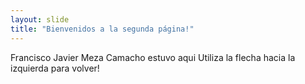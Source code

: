 ```yaml
---
layout: slide
title: "Bienvenidos a la segunda página!"
---
```

Francisco Javier Meza Camacho estuvo aqui
Utiliza la flecha hacia la izquierda para volver!
